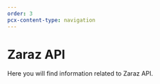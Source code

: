 ```yaml
---
order: 3
pcx-content-type: navigation
---
```


# Zaraz API

Here you will find information related to Zaraz API.

<DirectoryListing path="/api"/>
